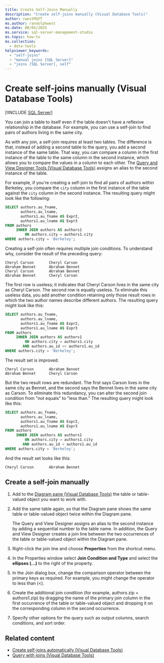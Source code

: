 ```yaml
---
title: Create Self-Joins Manually
description: "Create self-joins manually (Visual Database Tools)"
author: rwestMSFT
ms.author: randolphwest
ms.date: 08/03/2025
ms.service: sql-server-management-studio
ms.topic: how-to
ms.collection:
  - data-tools
helpviewer_keywords:
  - "self-joins"
  - "manual joins [SQL Server]"
  - "joins [SQL Server], self"
---
```

# Create self-joins manually (Visual Database Tools)

[!INCLUDE [SQL Server](../includes/applies-to-version/sqlserver.md)]

You can join a table to itself even if the table doesn't have a reflexive relationship in the database. For example, you can use a self-join to find pairs of authors living in the same city.

As with any join, a self-join requires at least two tables. The difference is that, instead of adding a second table to the query, you add a second instance of the same table. That way, you can compare a column in the first instance of the table to the same column in the second instance, which allows you to compare the values in a column to each other. The [Query and View Designer Tools (Visual Database Tools)](query-and-view-designer-tools-visual-database-tools.md) assigns an alias to the second instance of the table.

For example, if you're creating a self-join to find all pairs of authors within Berkeley, you compare the `city` column in the first instance of the table against the `city` column in the second instance. The resulting query might look like the following:

```sql
SELECT authors.au_fname,
       authors.au_lname,
       authors1.au_fname AS Expr2,
       authors1.au_lname AS Expr3
FROM authors
     INNER JOIN authors AS authors1
         ON authors.city = authors1.city
WHERE authors.city = 'Berkeley';
```

Creating a self-join often requires multiple join conditions. To understand why, consider the result of the preceding query:

```output
Cheryl Carson       Cheryl Carson
Abraham Bennet      Abraham Bennet
Cheryl Carson       Abraham Bennet
Abraham Bennet      Cheryl Carson
```

The first row is useless; it indicates that Cheryl Carson lives in the same city as Cheryl Carson. The second row is equally useless. To eliminate this useless data, you add another condition retaining only those result rows in which the two author names describe different authors. The resulting query might look like this:

```sql
SELECT authors.au_fname,
       authors.au_lname,
       authors1.au_fname AS Expr2,
       authors1.au_lname AS Expr3
FROM authors
     INNER JOIN authors AS authors1
         ON authors.city = authors1.city
        AND authors.au_id <> authors1.au_id
WHERE authors.city = 'Berkeley';
```

The result set is improved:

```output
Cheryl Carson       Abraham Bennet
Abraham Bennet      Cheryl Carson
```

But the two result rows are redundant. The first says Carson lives in the same city as Bennet, and the second says the Bennet lives in the same city as Carson. To eliminate this redundancy, you can alter the second join condition from "not equals" to "less than." The resulting query might look like this:

```sql
SELECT authors.au_fname,
       authors.au_lname,
       authors1.au_fname AS Expr2,
       authors1.au_lname AS Expr3
FROM authors
     INNER JOIN authors AS authors1
         ON authors.city = authors1.city
        AND authors.au_id < authors1.au_id
WHERE authors.city = 'Berkeley';
```

And the result set looks like this:

```output
Cheryl Carson       Abraham Bennet
```

## Create a self-join manually

1. Add to the [Diagram pane (Visual Database Tools)](diagram-pane-visual-database-tools.md) the table or table-valued object you want to work with.

1. Add the same table again, so that the Diagram pane shows the same table or table-valued object twice within the Diagram pane.

   The Query and View Designer assigns an alias to the second instance by adding a sequential number to the table name. In addition, the Query and View Designer creates a join line between the two occurrences of the table or table-valued object within the Diagram pane.

1. Right-click the join line and choose **Properties** from the shortcut menu.

1. In the Properties window select **Join Condition and Type** and select the **ellipses (...)** to the right of the property.

1. In the Join dialog box, change the comparison operator between the primary keys as required. For example, you might change the operator to less than (<).

1. Create the additional join condition (for example, authors.zip = authors1.zip) by dragging the name of the primary join column in the first occurrence of the table or table-valued object and dropping it on the corresponding column in the second occurrence.

1. Specify other options for the query such as output columns, search conditions, and sort order.

## Related content

- [Create self-joins automatically (Visual Database Tools)](create-self-joins-automatically-visual-database-tools.md)
- [Query with joins (Visual Database Tools)](query-with-joins-visual-database-tools.md)
